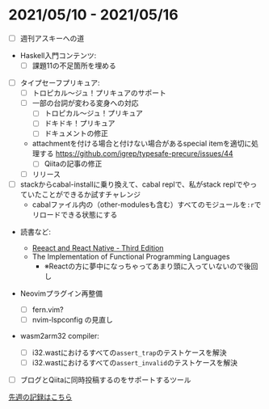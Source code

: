 # 2021/05/10 - 2021/05/16

- [ ] 週刊アスキーへの道
- Haskell入門コンテンツ:
    - [ ] 課題11の不足箇所を埋める
- [ ] タイプセーフプリキュア:
    - [ ] トロピカル～ジュ！プリキュアのサポート
    - [ ] 一部の台詞が変わる変身への対応
        - [ ] トロピカル～ジュ！プリキュア
        - [ ] ドキドキ！プリキュア
        - [ ] ドキュメントの修正
    - attachmentを付ける場合と付けない場合があるspecial itemを適切に処理する <https://github.com/igrep/typesafe-precure/issues/44>
        - [ ] Qiitaの記事の修正
    - [ ] リリース
- [ ] stackからcabal-installに乗り換えて、cabal replで、私がstack replでやっていたことができるか試すチャレンジ
    - cabalファイル内の（other-modulesも含む）すべてのモジュールを`:r`でリロードできる状態にする
- 読書など:
    - [Reeact and React Native - Third Edition](https://www.packtpub.com/product/react-and-react-native-third-edition/9781839211140)
    - The Implementation of Functional Programming Languages
        - ※Reactの方に夢中になっちゃってあまり頭に入っていないので後回し

- Neovimプラグイン再整備
    - [ ] fern.vim?
    - [ ] nvim-lspconfig の見直し
- wasm2arm32 compiler:
    - [ ] i32.wastにおけるすべての`assert_trap`のテストケースを解決
    - [ ] i32.wastにおけるすべての`assert_invalid`のテストケースを解決
- [ ] ブログとQiitaに同時投稿するのをサポートするツール

[先週の記録はこちら](https://github.com/igrep/daily-commits/blob/c563457b205aee91dff075f9d2d911aed50cecaf/yesterday.md)
